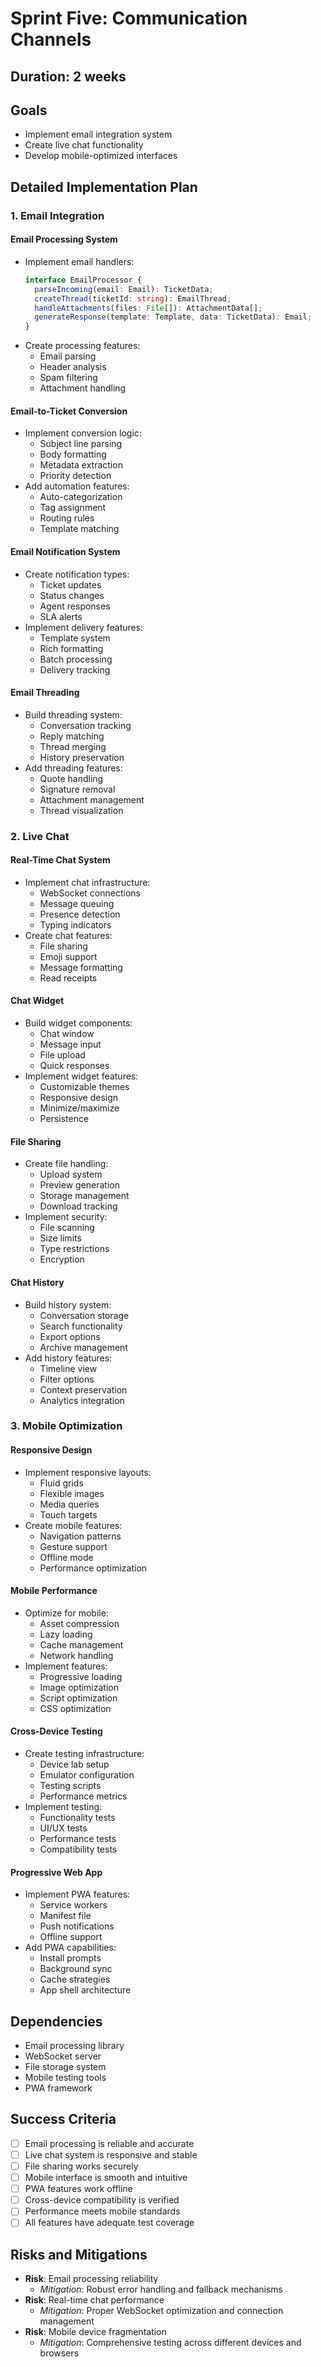 # Sprint Five: Communication Channels

## Duration: 2 weeks

## Goals
- Implement email integration system
- Create live chat functionality
- Develop mobile-optimized interfaces

## Detailed Implementation Plan

### 1. Email Integration

#### Email Processing System
- Implement email handlers:
  ```typescript
  interface EmailProcessor {
    parseIncoming(email: Email): TicketData;
    createThread(ticketId: string): EmailThread;
    handleAttachments(files: File[]): AttachmentData[];
    generateResponse(template: Template, data: TicketData): Email;
  }
  ```
- Create processing features:
  - Email parsing
  - Header analysis
  - Spam filtering
  - Attachment handling

#### Email-to-Ticket Conversion
- Implement conversion logic:
  - Subject line parsing
  - Body formatting
  - Metadata extraction
  - Priority detection
- Add automation features:
  - Auto-categorization
  - Tag assignment
  - Routing rules
  - Template matching

#### Email Notification System
- Create notification types:
  - Ticket updates
  - Status changes
  - Agent responses
  - SLA alerts
- Implement delivery features:
  - Template system
  - Rich formatting
  - Batch processing
  - Delivery tracking

#### Email Threading
- Build threading system:
  - Conversation tracking
  - Reply matching
  - Thread merging
  - History preservation
- Add threading features:
  - Quote handling
  - Signature removal
  - Attachment management
  - Thread visualization

### 2. Live Chat

#### Real-Time Chat System
- Implement chat infrastructure:
  - WebSocket connections
  - Message queuing
  - Presence detection
  - Typing indicators
- Create chat features:
  - File sharing
  - Emoji support
  - Message formatting
  - Read receipts

#### Chat Widget
- Build widget components:
  - Chat window
  - Message input
  - File upload
  - Quick responses
- Implement widget features:
  - Customizable themes
  - Responsive design
  - Minimize/maximize
  - Persistence

#### File Sharing
- Create file handling:
  - Upload system
  - Preview generation
  - Storage management
  - Download tracking
- Implement security:
  - File scanning
  - Size limits
  - Type restrictions
  - Encryption

#### Chat History
- Build history system:
  - Conversation storage
  - Search functionality
  - Export options
  - Archive management
- Add history features:
  - Timeline view
  - Filter options
  - Context preservation
  - Analytics integration

### 3. Mobile Optimization

#### Responsive Design
- Implement responsive layouts:
  - Fluid grids
  - Flexible images
  - Media queries
  - Touch targets
- Create mobile features:
  - Navigation patterns
  - Gesture support
  - Offline mode
  - Performance optimization

#### Mobile Performance
- Optimize for mobile:
  - Asset compression
  - Lazy loading
  - Cache management
  - Network handling
- Implement features:
  - Progressive loading
  - Image optimization
  - Script optimization
  - CSS optimization

#### Cross-Device Testing
- Create testing infrastructure:
  - Device lab setup
  - Emulator configuration
  - Testing scripts
  - Performance metrics
- Implement testing:
  - Functionality tests
  - UI/UX tests
  - Performance tests
  - Compatibility tests

#### Progressive Web App
- Implement PWA features:
  - Service workers
  - Manifest file
  - Push notifications
  - Offline support
- Add PWA capabilities:
  - Install prompts
  - Background sync
  - Cache strategies
  - App shell architecture

## Dependencies
- Email processing library
- WebSocket server
- File storage system
- Mobile testing tools
- PWA framework

## Success Criteria
- [ ] Email processing is reliable and accurate
- [ ] Live chat system is responsive and stable
- [ ] File sharing works securely
- [ ] Mobile interface is smooth and intuitive
- [ ] PWA features work offline
- [ ] Cross-device compatibility is verified
- [ ] Performance meets mobile standards
- [ ] All features have adequate test coverage

## Risks and Mitigations
- **Risk**: Email processing reliability
  - *Mitigation*: Robust error handling and fallback mechanisms
- **Risk**: Real-time chat performance
  - *Mitigation*: Proper WebSocket optimization and connection management
- **Risk**: Mobile device fragmentation
  - *Mitigation*: Comprehensive testing across different devices and browsers 